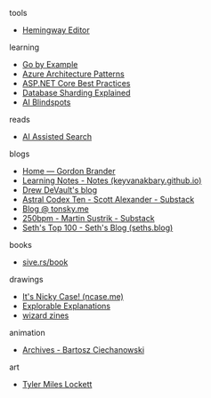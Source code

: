 ---
---

tools 
- [Hemingway Editor](https://hemingwayapp.com/)

learning 
- [Go by Example](https://gobyexample.com/)
- [Azure Architecture Patterns](https://learn.microsoft.com/en-us/azure/architecture/patterns/) 
- [ASP.NET Core Best Practices](https://learn.microsoft.com/en-us/aspnet/core/fundamentals/best-practices?view=aspnetcore-9.0)
- [Database Sharding Explained](https://architecturenotes.co/p/database-sharding-explained)
- [AI Blindspots](https://ezyang.github.io/ai-blindspots/)

reads 
- [AI Assisted Search](https://simonwillison.net/2025/Apr/21/ai-assisted-search/)

blogs 
- [Home — Gordon Brander](https://gordonbrander.com/)
- [Learning Notes - Notes (keyvanakbary.github.io)](https://keyvanakbary.github.io/learning-notes/)
- [Drew DeVault's blog](https://drewdevault.com/)
- [Astral Codex Ten - Scott Alexander - Substack](https://www.astralcodexten.com/)
- [Blog @ tonsky.me](https://tonsky.me/)
- [250bpm - Martin Sustrik - Substack](https://250bpm.substack.com/)
- [Seth's Top 100 - Seth's Blog (seths.blog)](https://seths.blog/top-100/)

books
- [sive.rs/book](https://sive.rs/book)

drawings
- [It's Nicky Case! (ncase.me)](https://ncase.me/)
- [Explorable Explanations](https://explorabl.es/)
- [wizard zines](https://wizardzines.com/)

animation
- [Archives - Bartosz Ciechanowski](https://ciechanow.ski/archives/)

art
- [Tyler Miles Lockett](https://www.tylermileslockett.com/)
